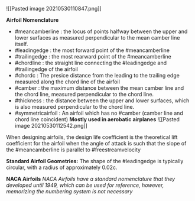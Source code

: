 ![[Pasted image 20210530110847.png]]

**Airfoil Nomenclature**
* #meancamberline : the locus of points halfway between the upper and lower surfaces as measured perpendicular to the mean camber line itself. 
* #leadingedge : the most forward point of the #meancamberline
* #trailingedge : the most rearward point of the #meancamberline 
* #chordline : the straight line connecting the #leadingedge and #trailingedge of the airfoil
* #chordc : The presice distance from the leading to the trailing edge measured along the chord line of the airfoil
* #camber : the maximum distance between the mean camber line and the chord line, measured perpendicular to the chord line. 
* #thickness : the distance between the upper and lower surfaces, which is also measured perpendicular to the chord line. 
* #symmetricairfoil : An airfoil which has no #camber (camber line and chord line coincident) **Mostly used in aerobatic airplanes**
 ![[Pasted image 20210530112542.png]]

When designing airfoils, the design life coefficient is the theoretical lift coefficient for the airfoil when the angle of attack is such that the slope of the #meancamberline is parallel to #freestreamvelocity 

**Standard Airfoil Geometries:**
The shape of the #leadingedge is typically circular, with a radius of approximately 0.02c. 

**NACA Airfoils**
*NACA Airfoils have a standard nomenclature that they developed until 1949, which can be used for reference, however, memorizing the numbering system is not necessary*

